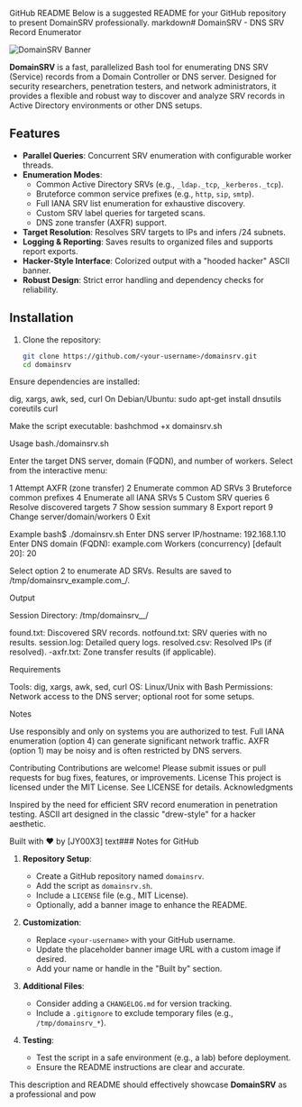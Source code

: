 GitHub README
Below is a suggested README for your GitHub repository to present DomainSRV professionally.
markdown# DomainSRV - DNS SRV Record Enumerator

![DomainSRV Banner](<img width="837" height="738" alt="image" src="https://github.com/user-attachments/assets/6d10d2d6-0647-4812-a549-0f9589ea0f10" />
) <!-- Replace with actual banner image if available -->

**DomainSRV** is a fast, parallelized Bash tool for enumerating DNS SRV (Service) records from a Domain Controller or DNS server. Designed for security researchers, penetration testers, and network administrators, it provides a flexible and robust way to discover and analyze SRV records in Active Directory environments or other DNS setups.

## Features
- **Parallel Queries**: Concurrent SRV enumeration with configurable worker threads.
- **Enumeration Modes**:
  - Common Active Directory SRVs (e.g., `_ldap._tcp`, `_kerberos._tcp`).
  - Bruteforce common service prefixes (e.g., `http`, `sip`, `smtp`).
  - Full IANA SRV list enumeration for exhaustive discovery.
  - Custom SRV label queries for targeted scans.
  - DNS zone transfer (AXFR) support.
- **Target Resolution**: Resolves SRV targets to IPs and infers /24 subnets.
- **Logging & Reporting**: Saves results to organized files and supports report exports.
- **Hacker-Style Interface**: Colorized output with a "hooded hacker" ASCII banner.
- **Robust Design**: Strict error handling and dependency checks for reliability.

## Installation
1. Clone the repository:
   ```bash
   git clone https://github.com/<your-username>/domainsrv.git
   cd domainsrv

Ensure dependencies are installed:

dig, xargs, awk, sed, curl
On Debian/Ubuntu: sudo apt-get install dnsutils coreutils curl


Make the script executable:
bashchmod +x domainsrv.sh


Usage
bash./domainsrv.sh

Enter the target DNS server, domain (FQDN), and number of workers.
Select from the interactive menu:

1 Attempt AXFR (zone transfer)
2 Enumerate common AD SRVs
3 Bruteforce common prefixes
4 Enumerate all IANA SRVs
5 Custom SRV queries
6 Resolve discovered targets
7 Show session summary
8 Export report
9 Change server/domain/workers
0 Exit



Example
bash$ ./domainsrv.sh
Enter DNS server IP/hostname: 192.168.1.10
Enter DNS domain (FQDN): example.com
Workers (concurrency) [default 20]: 20

Select option 2 to enumerate AD SRVs.
Results are saved to /tmp/domainsrv_example.com_<timestamp>/.

Output

Session Directory: /tmp/domainsrv_<domain>_<timestamp>/

found.txt: Discovered SRV records.
notfound.txt: SRV queries with no results.
session.log: Detailed query logs.
resolved.csv: Resolved IPs (if resolved).
<domain>-axfr.txt: Zone transfer results (if applicable).



Requirements

Tools: dig, xargs, awk, sed, curl
OS: Linux/Unix with Bash
Permissions: Network access to the DNS server; optional root for some setups.

Notes

Use responsibly and only on systems you are authorized to test.
Full IANA enumeration (option 4) can generate significant network traffic.
AXFR (option 1) may be noisy and is often restricted by DNS servers.

Contributing
Contributions are welcome! Please submit issues or pull requests for bug fixes, features, or improvements.
License
This project is licensed under the MIT License. See LICENSE for details.
Acknowledgments

Inspired by the need for efficient SRV record enumeration in penetration testing.
ASCII art designed in the classic "drew-style" for a hacker aesthetic.


Built with ❤️ by [JY00X3]
text### Notes for GitHub
1. **Repository Setup**:
   - Create a GitHub repository named `domainsrv`.
   - Add the script as `domainsrv.sh`.
   - Include a `LICENSE` file (e.g., MIT License).
   - Optionally, add a banner image to enhance the README.

2. **Customization**:
   - Replace `<your-username>` with your GitHub username.
   - Update the placeholder banner image URL with a custom image if desired.
   - Add your name or handle in the "Built by" section.

3. **Additional Files**:
   - Consider adding a `CHANGELOG.md` for version tracking.
   - Include a `.gitignore` to exclude temporary files (e.g., `/tmp/domainsrv_*`).

4. **Testing**:
   - Test the script in a safe environment (e.g., a lab) before deployment.
   - Ensure the README instructions are clear and accurate.

This description and README should effectively showcase **DomainSRV** as a professional and pow
